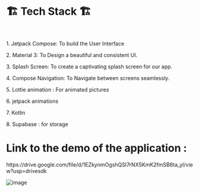 <h1>🏗️ Tech Stack 🏗️</h1>
</br>
<p>1. Jetpack Compose: To build the User Interface</p>
<p>2. Material 3: To Design a beautiful and consistent UI.</p>
<p>3. Splash Screen: To create a captivating splash screen for our app.</p>
<p>4. Compose Navigation: To Navigate between screens seamlessly.</p>
<p>5. Lottie animation : For animated pictures</p>
<p>6. jetpack animations</p>
<p>7. Kotlin</p>
<p>8. Supabase : for storage</p>


<h1>Link to the demo of the application :</h1>https://drive.google.com/file/d/1EZkynmOgshQSI7rNX5KmK2fmSB6ta_yl/view?usp=drivesdk

![image](https://github.com/user-attachments/assets/4fd05cc6-1970-4717-9f07-59d7c58e2ceb)
